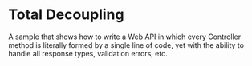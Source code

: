 # Total Decoupling
A sample that shows how to write a Web API in which every Controller method is literally formed by a single line of code, yet with the ability to handle all response types, validation errors, etc.

